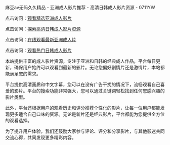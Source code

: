 麻豆av无码久久精品 - 亚洲成人影片推荐 - 高清日韩成人影片资源 - 0711YW

点击访问：<a href="https://heiliaowzu4ur.pages.dev">观看精选亚洲成人影片</a>

点击访问：<a href="https://heiliaozj3tjd.pages.dev">探索高清日韩成人影片资源</a>

点击访问：<a href="https://heiliaoe8ajia.pages.dev">在线观看最新亚洲成人片</a>

点击访问：<a href="https://heiliaoxqkkct.pages.dev">观看热门日韩成人影片</a>

本站提供丰富的成人影片资源，专注于亚洲和日韩的经典成人作品，平台每日更新，确保用户始终可以观看到最新的影片。无论您偏好剧情片还是激情片，本站都能满足您的需求。

平台提供高清画质和中文字幕，您可以在没有广告干扰的情况下，流畅观看自己喜爱的影片。平台的搜索功能非常强大，您可以通过关键词轻松找到任何您感兴趣的影片类型。

此外，平台还根据用户的观看历史和评分推荐个性化的影片，让每一位用户都能发现更多适合自己口味的资源。无论是新片还是经典影片，平台都能为您提供全方位的观看选择。

为了提升用户体验，我们还鼓励大家参与评论、评分和分享影片，与其他影迷共同交流心得，共同发现更多精彩内容。

<span style="display:none;">[Canonical link]( https://github.com/fkt20250711/fkt9)</span>
